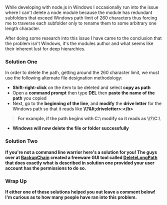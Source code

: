While developing with node.js in Windows I occasionally run into the issue where I can't delete a node module because the module has redundant subfolders that exceed Windows path limit of 260 characters thus forcing me to traverse each subfolder only to rename them to some arbitrary one length character.

After doing some research into this issue I have came to the conclusion that the problem isn't Windows, it's the modules author and what seems like their inherent lust for deep hierarchies.

### Solution One

In order to delete the path, getting around the 260 character limit, we must use the following alternate file designation methodology:

* **Shift-right-click** on the item to be deleted and select **copy as path**
* Open a **command prompt** then type **DEL** then **paste the name of the path** you copied
* Next, go to the **beginning of the line**, and **modify** the **drive letter** for the Windows path so that it reads like <b>\\\\?\&lt;driveletter&gt;:\</b>
> For example, if the path begins with C:\ modify so it reads as \\\\?\C:\
* Windows will now delete the file or folder successfully

### Solution Two

If you're not a command line warrior here's a solution for you! The guys over at [BackupChain](http://backupchain.com) created a freeware GUI tool called [DeleteLongPath](http://backupchain.com/DeleteLongPath.html) that does exactly what is described in solution one provided your user account has the permissions to do so.

### Wrap Up

If either one of these solutions helped you out leave a comment below! I'm curious as to how many people have ran into this problem.